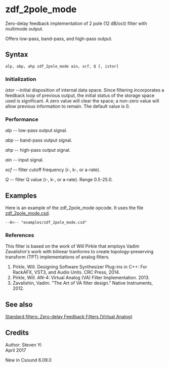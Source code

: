 <!--
id:zdf_2pole_mode
category:Signal Modifiers:Standard Filters
-->
# zdf_2pole_mode
Zero-delay feedback implementation of 2 pole (12 dB/oct) filter with multimode output.

Offers low-pass, band-pass, and high-pass output.

## Syntax
``` csound-orc
alp, abp, ahp zdf_2pole_mode ain, xcf, Q [, istor]
```

### Initialization

_istor_ --initial disposition of internal data space. Since filtering incorporates a feedback loop of previous output, the initial status of the storage space used is significant.  A zero value will clear the space; a non-zero value will allow previous information to remain. The default value is 0.

### Performance

_alp_ -- low-pass output signal.

_abp_ -- band-pass output signal.

_ahp_ -- high-pass output signal.

_ain_ -- input signal.

_xcf_ -- filter cutoff frequency (i-, k-, or a-rate).

_Q_ -- filter Q value (i-, k-, or a-rate). Range 0.5-25.0.

## Examples

Here is an example of the zdf_2pole_mode opcode. It uses the file [zdf_2pole_mode.csd](../../examples/zdf_2pole_mode.csd).

``` csound-csd title="Example of the zdf_2pole_mode opcode." linenums="1"
--8<-- "examples/zdf_2pole_mode.csd"
```

### References

This filter is based on the work of Will Pirkle that employs Vadim Zavalishin's work with bilinear tranforms to create topology-preserving transform (TPT) implementations of analog filters.

1.   Pirkle, Will. Designing Software Synthesizer Plug-ins in C++: For RackAFX, VST3, and Audio Units. CRC Press, 2014.
2.   Pirkle, Will. AN-4: Virtual Analog (VA) Filter Implementation. 2013.
3.   Zavalishin, Vadim. "The Art of VA filter design." Native Instruments, 2012.

## See also

[Standard filters: Zero-delay Feedback Filters (Virtual Analog)](../../sigmod/standard)

## Credits

Author: Steven Yi<br>
April 2017<br>

New in Csound 6.09.0
